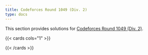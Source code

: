 ```yaml
---
title: Codeforces Round 1049 (Div. 2)
type: docs
---
```


This section provides solutions for [Codeforces Round 1049 (Div. 2)](https://codeforces.com/contest/2140).

{{< cards cols="1" >}}

{{< /cards >}}
